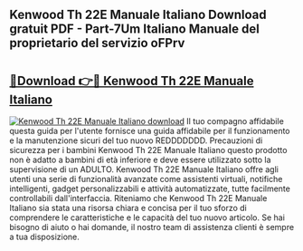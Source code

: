 ## Kenwood Th 22E Manuale Italiano Download gratuit PDF - Part-7Um Italiano Manuale del proprietario del servizio oFPrv

# <h2><a href="http://df94fq8.blite.top/?on=Kenwood+Th+22E+Manuale+Italiano">🔗Download 👉🔴 Kenwood Th 22E Manuale Italiano</a></h2>

[![Kenwood Th 22E Manuale Italiano download](https://i.imgur.com/lujVjoI.png)](http://df94fq8.blite.top/?on=Kenwood+Th+22E+Manuale+Italiano)
Il tuo compagno affidabile questa guida per l'utente fornisce una guida affidabile per il funzionamento e la manutenzione sicuri del tuo nuovo REDDDDDDD. Precauzioni di sicurezza per i bambini Kenwood Th 22E Manuale Italiano questo prodotto non è adatto a bambini di età inferiore e deve essere utilizzato sotto la supervisione di un ADULTO. Kenwood Th 22E Manuale Italiano offre agli utenti una serie di funzionalità avanzate come assistenti virtuali, notifiche intelligenti, gadget personalizzabili e attività automatizzate, tutte facilmente controllabili dall'interfaccia. Riteniamo che Kenwood Th 22E Manuale Italiano sia stata una risorsa chiara e concisa per il tuo sforzo di comprendere le caratteristiche e le capacità del tuo nuovo articolo. Se hai bisogno di aiuto o hai domande, il nostro team di assistenza clienti è sempre a tua disposizione.
